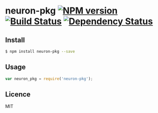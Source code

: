 # neuron-pkg [![NPM version](https://badge.fury.io/js/neuron-pkg.svg)](http://badge.fury.io/js/neuron-pkg) [![Build Status](https://travis-ci.org/kaelzhang/neuron-pkg.svg?branch=master)](https://travis-ci.org/kaelzhang/neuron-pkg) [![Dependency Status](https://gemnasium.com/kaelzhang/neuron-pkg.svg)](https://gemnasium.com/kaelzhang/neuron-pkg)

<!-- description -->

## Install

```bash
$ npm install neuron-pkg --save
```

## Usage

```js
var neuron_pkg = require('neuron-pkg');
```

## Licence

MIT
<!-- do not want to make nodeinit to complicated, you can edit this whenever you want. -->